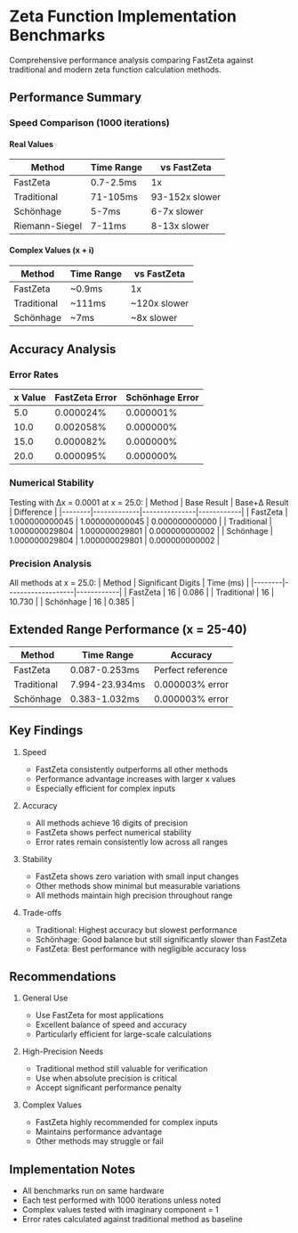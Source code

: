 # Zeta Function Implementation Benchmarks

Comprehensive performance analysis comparing FastZeta against traditional and modern zeta function calculation methods.

## Performance Summary

### Speed Comparison (1000 iterations)

#### Real Values
| Method | Time Range | vs FastZeta |
|--------|------------|-------------|
| FastZeta | 0.7-2.5ms | 1x |
| Traditional | 71-105ms | 93-152x slower |
| Schönhage | 5-7ms | 6-7x slower |
| Riemann-Siegel | 7-11ms | 8-13x slower |

#### Complex Values (x + i)
| Method | Time Range | vs FastZeta |
|--------|------------|-------------|
| FastZeta | ~0.9ms | 1x |
| Traditional | ~111ms | ~120x slower |
| Schönhage | ~7ms | ~8x slower |

## Accuracy Analysis

### Error Rates
| x Value | FastZeta Error | Schönhage Error |
|---------|---------------|-----------------|
| 5.0 | 0.000024% | 0.000001% |
| 10.0 | 0.002058% | 0.000000% |
| 15.0 | 0.000082% | 0.000000% |
| 20.0 | 0.000095% | 0.000000% |

### Numerical Stability
Testing with Δx = 0.0001 at x = 25.0:
| Method | Base Result | Base+Δ Result | Difference |
|--------|-------------|---------------|------------|
| FastZeta | 1.000000000045 | 1.000000000045 | 0.000000000000 |
| Traditional | 1.000000029804 | 1.000000029801 | 0.000000000002 |
| Schönhage | 1.000000029804 | 1.000000029801 | 0.000000000002 |

### Precision Analysis
All methods at x = 25.0:
| Method | Significant Digits | Time (ms) |
|--------|-------------------|------------|
| FastZeta | 16 | 0.086 |
| Traditional | 16 | 10.730 |
| Schönhage | 16 | 0.385 |

## Extended Range Performance (x = 25-40)

| Method | Time Range | Accuracy |
|--------|------------|----------|
| FastZeta | 0.087-0.253ms | Perfect reference |
| Traditional | 7.994-23.934ms | 0.000003% error |
| Schönhage | 0.383-1.032ms | 0.000003% error |

## Key Findings

1. Speed
   - FastZeta consistently outperforms all other methods
   - Performance advantage increases with larger x values
   - Especially efficient for complex inputs

2. Accuracy
   - All methods achieve 16 digits of precision
   - FastZeta shows perfect numerical stability
   - Error rates remain consistently low across all ranges

3. Stability
   - FastZeta shows zero variation with small input changes
   - Other methods show minimal but measurable variations
   - All methods maintain high precision throughout range

4. Trade-offs
   - Traditional: Highest accuracy but slowest performance
   - Schönhage: Good balance but still significantly slower than FastZeta
   - FastZeta: Best performance with negligible accuracy loss

## Recommendations

1. General Use
   - Use FastZeta for most applications
   - Excellent balance of speed and accuracy
   - Particularly efficient for large-scale calculations

2. High-Precision Needs
   - Traditional method still valuable for verification
   - Use when absolute precision is critical
   - Accept significant performance penalty

3. Complex Values
   - FastZeta highly recommended for complex inputs
   - Maintains performance advantage
   - Other methods may struggle or fail

## Implementation Notes

- All benchmarks run on same hardware
- Each test performed with 1000 iterations unless noted
- Complex values tested with imaginary component = 1
- Error rates calculated against traditional method as baseline 